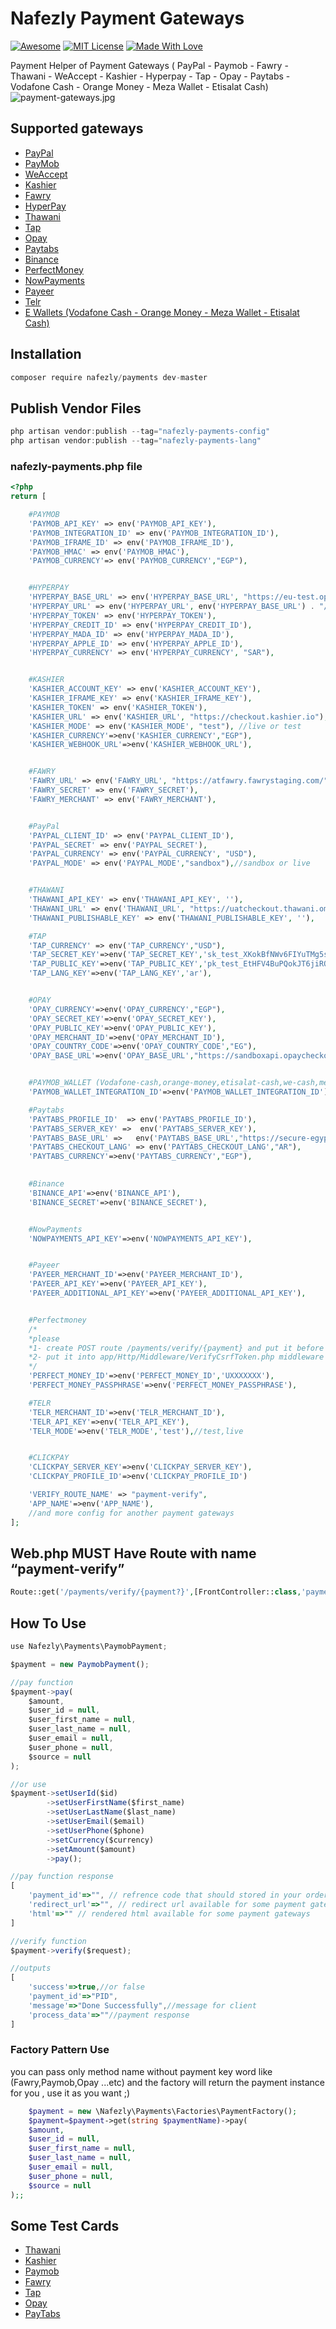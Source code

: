 # Nafezly Payment Gateways

[![Awesome](https://cdn.rawgit.com/sindresorhus/awesome/d7305f38d29fed78fa85652e3a63e154dd8e8829/media/badge.svg)](https://github.com/sindresorhus/awesome)
[![MIT License](https://img.shields.io/badge/License-MIT-green.svg)](https://choosealicense.com/licenses/mit/)
[![Made With Love](https://img.shields.io/badge/Made%20With-Love-orange.svg)](https://github.com/chetanraj/awesome-github-badges)

Payment Helper of Payment Gateways ( PayPal - Paymob - Fawry - Thawani - WeAccept - Kashier - Hyperpay - Tap - Opay - Paytabs - Vodafone Cash - Orange Money - Meza Wallet - Etisalat Cash)
![payment-gateways.jpg](https://github.com/nafezly/payments/blob/master/payment-gateways.jpg?raw=true&v=3)


## Supported gateways

- [PayPal](https://paypal.com/)
- [PayMob](https://paymob.com/)
- [WeAccept](https://paymob.com/)
- [Kashier](https://kashier.io/)
- [Fawry](https://fawry.com/)
- [HyperPay](https://www.hyperpay.com/)
- [Thawani](https://thawani.om/)
- [Tap](https://www.tap.company/)
- [Opay](https://www.opaycheckout.com/)
- [Paytabs](https://site.paytabs.com/)
- [Binance](https://www.binance.com/en)
- [PerfectMoney](https://PerfectMoney.com/)
- [NowPayments](https://NowPayments.io/)
- [Payeer](https://payeer.com)
- [Telr](https://telr.com)
- [E Wallets (Vodafone Cash - Orange Money - Meza Wallet - Etisalat Cash)](https://paymob.com/)

## Installation

```jsx
composer require nafezly/payments dev-master
```

## Publish Vendor Files

```jsx
php artisan vendor:publish --tag="nafezly-payments-config"
php artisan vendor:publish --tag="nafezly-payments-lang"
```

### nafezly-payments.php file

```php
<?php
return [

    #PAYMOB
    'PAYMOB_API_KEY' => env('PAYMOB_API_KEY'),
    'PAYMOB_INTEGRATION_ID' => env('PAYMOB_INTEGRATION_ID'),
    'PAYMOB_IFRAME_ID' => env('PAYMOB_IFRAME_ID'),
    'PAYMOB_HMAC' => env('PAYMOB_HMAC'),
    'PAYMOB_CURRENCY'=> env('PAYMOB_CURRENCY',"EGP"),


    #HYPERPAY
    'HYPERPAY_BASE_URL' => env('HYPERPAY_BASE_URL', "https://eu-test.oppwa.com"),
    'HYPERPAY_URL' => env('HYPERPAY_URL', env('HYPERPAY_BASE_URL') . "/v1/checkouts"),
    'HYPERPAY_TOKEN' => env('HYPERPAY_TOKEN'),
    'HYPERPAY_CREDIT_ID' => env('HYPERPAY_CREDIT_ID'),
    'HYPERPAY_MADA_ID' => env('HYPERPAY_MADA_ID'),
    'HYPERPAY_APPLE_ID' => env('HYPERPAY_APPLE_ID'),
    'HYPERPAY_CURRENCY' => env('HYPERPAY_CURRENCY', "SAR"),


    #KASHIER
    'KASHIER_ACCOUNT_KEY' => env('KASHIER_ACCOUNT_KEY'),
    'KASHIER_IFRAME_KEY' => env('KASHIER_IFRAME_KEY'),
    'KASHIER_TOKEN' => env('KASHIER_TOKEN'),
    'KASHIER_URL' => env('KASHIER_URL', "https://checkout.kashier.io"),
    'KASHIER_MODE' => env('KASHIER_MODE', "test"), //live or test
    'KASHIER_CURRENCY'=>env('KASHIER_CURRENCY',"EGP"),
    'KASHIER_WEBHOOK_URL'=>env('KASHIER_WEBHOOK_URL'),


    #FAWRY
    'FAWRY_URL' => env('FAWRY_URL', "https://atfawry.fawrystaging.com/"),//https://www.atfawry.com/ for production
    'FAWRY_SECRET' => env('FAWRY_SECRET'),
    'FAWRY_MERCHANT' => env('FAWRY_MERCHANT'),


    #PayPal
    'PAYPAL_CLIENT_ID' => env('PAYPAL_CLIENT_ID'),
    'PAYPAL_SECRET' => env('PAYPAL_SECRET'),
    'PAYPAL_CURRENCY' => env('PAYPAL_CURRENCY', "USD"),
    'PAYPAL_MODE' => env('PAYPAL_MODE',"sandbox"),//sandbox or live


    #THAWANI
    'THAWANI_API_KEY' => env('THAWANI_API_KEY', ''),
    'THAWANI_URL' => env('THAWANI_URL', "https://uatcheckout.thawani.om/"),
    'THAWANI_PUBLISHABLE_KEY' => env('THAWANI_PUBLISHABLE_KEY', ''),

    #TAP
    'TAP_CURRENCY' => env('TAP_CURRENCY',"USD"),
    'TAP_SECRET_KEY'=>env('TAP_SECRET_KEY','sk_test_XKokBfNWv6FIYuTMg5sLPjhJ'),
    'TAP_PUBLIC_KEY'=>env('TAP_PUBLIC_KEY','pk_test_EtHFV4BuPQokJT6jiROls87Y'),
    'TAP_LANG_KEY'=>env('TAP_LANG_KEY','ar'),


    #OPAY
    'OPAY_CURRENCY'=>env('OPAY_CURRENCY',"EGP"),
    'OPAY_SECRET_KEY'=>env('OPAY_SECRET_KEY'),
    'OPAY_PUBLIC_KEY'=>env('OPAY_PUBLIC_KEY'),
    'OPAY_MERCHANT_ID'=>env('OPAY_MERCHANT_ID'),
    'OPAY_COUNTRY_CODE'=>env('OPAY_COUNTRY_CODE',"EG"),
    'OPAY_BASE_URL'=>env('OPAY_BASE_URL',"https://sandboxapi.opaycheckout.com"),//https://api.opaycheckout.com for production


    #PAYMOB_WALLET (Vodafone-cash,orange-money,etisalat-cash,we-cash,meza-wallet) - test phone 01010101010 ,PIN & OTP IS 123456
    'PAYMOB_WALLET_INTEGRATION_ID'=>env('PAYMOB_WALLET_INTEGRATION_ID'),

    #Paytabs
    'PAYTABS_PROFILE_ID'  => env('PAYTABS_PROFILE_ID'),
    'PAYTABS_SERVER_KEY' =>  env('PAYTABS_SERVER_KEY'),
    'PAYTABS_BASE_URL' =>   env('PAYTABS_BASE_URL',"https://secure-egypt.paytabs.com"),
    'PAYTABS_CHECKOUT_LANG' => env('PAYTABS_CHECKOUT_LANG',"AR"),
    'PAYTABS_CURRENCY'=>env('PAYTABS_CURRENCY',"EGP"),

    
    #Binance
    'BINANCE_API'=>env('BINANCE_API'),
    'BINANCE_SECRET'=>env('BINANCE_SECRET'),


    #NowPayments
    'NOWPAYMENTS_API_KEY'=>env('NOWPAYMENTS_API_KEY'),


    #Payeer
    'PAYEER_MERCHANT_ID'=>env('PAYEER_MERCHANT_ID'),
    'PAYEER_API_KEY'=>env('PAYEER_API_KEY'),
    'PAYEER_ADDITIONAL_API_KEY'=>env('PAYEER_ADDITIONAL_API_KEY'),


    #Perfectmoney
    /*
    *please 
    *1- create POST route /payments/verify/{payment} and put it before your verify route 
    *2- put it into app/Http/Middleware/VerifyCsrfToken.php middleware inside except array
    */
    'PERFECT_MONEY_ID'=>env('PERFECT_MONEY_ID','UXXXXXXX'),
    'PERFECT_MONEY_PASSPHRASE'=>env('PERFECT_MONEY_PASSPHRASE'),

    #TELR
    'TELR_MERCHANT_ID'=>env('TELR_MERCHANT_ID'),
    'TELR_API_KEY'=>env('TELR_API_KEY'),
    'TELR_MODE'=>env('TELR_MODE','test'),//test,live


    #CLICKPAY
    'CLICKPAY_SERVER_KEY'=>env('CLICKPAY_SERVER_KEY'),
    'CLICKPAY_PROFILE_ID'=>env('CLICKPAY_PROFILE_ID')

    'VERIFY_ROUTE_NAME' => "payment-verify",
    'APP_NAME'=>env('APP_NAME'),
    //and more config for another payment gateways
];
```

## Web.php MUST Have Route with name “payment-verify”

```php
Route::get('/payments/verify/{payment?}',[FrontController::class,'payment_verify'])->name('payment-verify');
```

## How To Use

```jsx
use Nafezly\Payments\PaymobPayment;

$payment = new PaymobPayment();

//pay function
$payment->pay(
	$amount, 
	$user_id = null, 
	$user_first_name = null, 
	$user_last_name = null, 
	$user_email = null, 
	$user_phone = null, 
	$source = null
);

//or use
$payment->setUserId($id)
        ->setUserFirstName($first_name)
        ->setUserLastName($last_name)
        ->setUserEmail($email)
        ->setUserPhone($phone)
        ->setCurrency($currency)
        ->setAmount($amount)
        ->pay();

//pay function response 
[
	'payment_id'=>"", // refrence code that should stored in your orders table
	'redirect_url'=>"", // redirect url available for some payment gateways
	'html'=>"" // rendered html available for some payment gateways
]

//verify function
$payment->verify($request);

//outputs
[
	'success'=>true,//or false
    'payment_id'=>"PID",
	'message'=>"Done Successfully",//message for client
	'process_data'=>""//payment response
]

```
### Factory Pattern Use
you can pass only method name without payment key word like (Fawry,Paymob,Opay ...etc) 
and the factory will return the payment instance for you , use it as you want ;)
```php
    $payment = new \Nafezly\Payments\Factories\PaymentFactory();
    $payment=$payment->get(string $paymentName)->pay(
	$amount, 
	$user_id = null, 
	$user_first_name = null, 
	$user_last_name = null, 
	$user_email = null, 
	$user_phone = null, 
	$source = null
);;
```
## Some Test Cards

- [Thawani](https://docs.thawani.om/docs/thawani-ecommerce-api/ZG9jOjEyMTU2Mjc3-thawani-test-card)
- [Kashier](https://developers.kashier.io/payment/testing)
- [Paymob](https://docs.paymob.com/docs/card-payments)
- [Fawry](https://developer.fawrystaging.com/docs/testing/testing)
- [Tap](https://www.tap.company/eg/en/developers)
- [Opay](https://doc.opaycheckout.com/end-to-end-testing)
- [PayTabs](https://support.paytabs.com/en/support/solutions/articles/60000712315-what-are-the-test-cards-available-to-perform-payments-)

